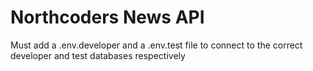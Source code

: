 # Northcoders News API

Must add a .env.developer and a .env.test file to connect to the correct developer and test databases respectively